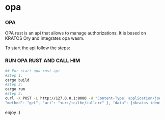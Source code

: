 # opa

### OPA
OPA rust is an api that allows to manage authorizations. It is based on KRATOS Ory and integrates opa wasm.

To start the api follow the steps:

### RUN OPA RUST AND CALL HIM

```bash
## For start opa rust api
#Step 1:
cargo build
#Step 2:
cargo run
#Step 3:
curl -X POST -L http://127.0.0.1:8000 -H "Content-Type: application/json" -d '{"input": {"resource": "222","role":"admin",\
"method": "get", "uri": "<uri/to/the/caller>" }, "data": {<kratos identity json>}}'
```
enjoy :)

